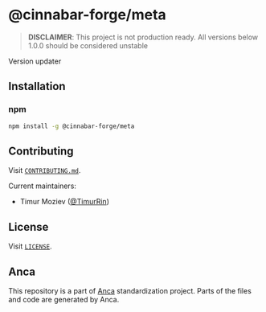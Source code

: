 # @cinnabar-forge/meta

> **DISCLAIMER**: This project is not production ready. All versions below 1.0.0 should be considered unstable

Version updater

## Installation

### npm

```bash
npm install -g @cinnabar-forge/meta
```

## Contributing

Visit [`CONTRIBUTING.md`](CONTRIBUTING.md).

Current maintainers:

- Timur Moziev ([@TimurRin](https://github.com/TimurRin))

## License

Visit [`LICENSE`](LICENSE).

## Anca

This repository is a part of [Anca](https://github.com/cinnabar-forge/anca) standardization project. Parts of the files and code are generated by Anca.
